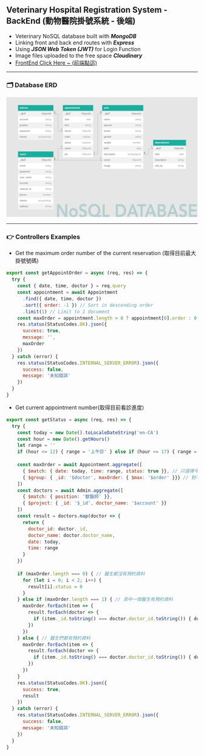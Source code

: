 ## Veterinary Hospital Registration System - BackEnd (動物醫院掛號系統 - 後端)
- Veterinary NoSQL database built with ***MongoDB***
- Linking front and back end routes with ***Express***
- Using ***JSON Web Token (JWT)*** for Login Function
- Image files uploaded to the free space ***Cloudinary***
- [FrontEnd Click Here ~ (前端點這)](https://github.com/sleepyhazzzel/vet-front)

---
### 🗂️ Database ERD
![](https://github.com/sleepyhazzzel/vet-back/blob/main/images/nosql_database.png)

---
### 👉 Controllers Examples
- Get the maximum order number of the current reservation (取得目前最大掛號號碼)
```javascript
export const getAppointOrder = async (req, res) => {
  try {
    const { date, time, doctor } = req.query
    const appointment = await Appointment
      .find({ date, time, doctor })
      .sort({ order: -1 }) // Sort in descending order
      .limit(1) // Limit to 1 document
    const maxOrder = appointment.length > 0 ? appointment[0].order : 0
    res.status(StatusCodes.OK).json({
      success: true,
      message: '',
      maxOrder
    })
  } catch (error) {
    res.status(StatusCodes.INTERNAL_SERVER_ERROR).json({
      success: false,
      message: '未知錯誤'
    })
  }
}
```
- Get current appointment number(取得目前看診進度)
```javascript
export const getStatus = async (req, res) => {
  try {
    const today = new Date().toLocaleDateString('en-CA')
    const hour = new Date().getHours()
    let range = ''
    if (hour <= 12) { range = '上午診' } else if (hour <= 17) { range = '下午診' } else { range = '夜間診' }

    const maxOrder = await Appointment.aggregate([
      { $match: { date: today, time: range, status: true }}, // 只選擇今天日期且已看診的預約(status = true)
      { $group: { _id: '$doctor', maxOrder: { $max: '$order' }}} // 對不同醫生的預約進行分組，並找到已看診的最大掛號號碼
    ])
    const doctors = await Admin.aggregate([
      { $match: { position: '獸醫師' }},
      { $project: { _id: '$_id', doctor_name: '$account' }}
    ])
    const result = doctors.map(doctor => {
      return {
        doctor_id: doctor._id,
        doctor_name: doctor.doctor_name,
        date: today,
        time: range
      }
    })

    if (maxOrder.length === 0) { // 醫生都沒有預約資料
      for (let i = 0; i < 2; i++) {
        result[i].status = 0
      }
    } else if (maxOrder.length === 1) { // 其中一個醫生有預約資料
      maxOrder.forEach(item => {
        result.forEach(doctor => {
          if (item._id.toString() === doctor.doctor_id.toString()) { doctor.status = item.maxOrder } else { doctor.status = 0 }
        })
      })
    } else { // 醫生們都有預約資料
      maxOrder.forEach(item => {
        result.forEach(doctor => {
          if (item._id.toString() === doctor.doctor_id.toString()) { doctor.status = item.maxOrder }
        })
      })
    }
    res.status(StatusCodes.OK).json({
      success: true,
      result
    })
  } catch (error) {
    res.status(StatusCodes.INTERNAL_SERVER_ERROR).json({
      success: false,
      message: '未知錯誤'
    })
  }
}
```
